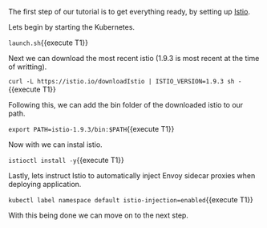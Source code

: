 The first step of our tutorial is to get everything ready, by setting up [Istio](https://istio.io/).

Lets begin by starting the Kubernetes.

`launch.sh`{{execute T1}}

Next we can download the most recent istio (1.9.3 is most recent at the time of writting).

`curl -L https://istio.io/downloadIstio | ISTIO_VERSION=1.9.3 sh -`{{execute T1}}

Following this, we can add the bin folder of the downloaded istio to our path.

`export PATH=istio-1.9.3/bin:$PATH`{{execute T1}}

Now with we can instal istio.

`istioctl install -y`{{execute T1}}

Lastly, lets instruct Istio to automatically inject Envoy sidecar proxies when deploying application.

`kubectl label namespace default istio-injection=enabled`{{execute T1}}

With this being done we can move on to the next step.